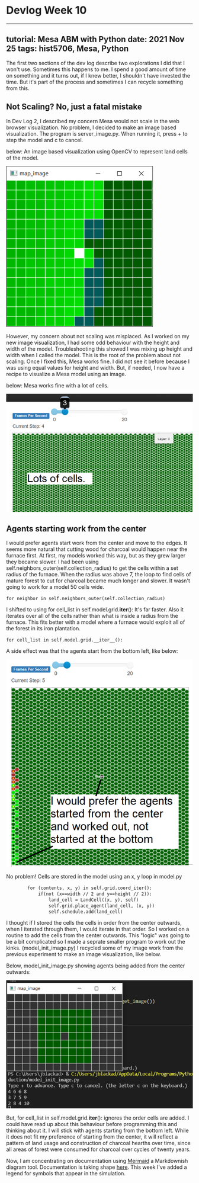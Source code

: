 # Devlog Week 10

---
tutorial: Mesa ABM with Python
date: 2021 Nov 25
tags: hist5706, Mesa, Python
---

The first two sections of the dev log describe two explorations I did that I won't use. Sometimes this happens to me. I spend a good amount of time on something and it turns out, if I knew better, I shouldn't have invested the time. But it's part of the process and sometimes I can recycle something from this.

## Not Scaling? No, just a fatal mistake

In Dev Log 2, I described my concern Mesa would not scale in the web browser visualization. No problem, I decided to make an image based visualization. The program is server_image.py. When running it, press + to step the model and c to cancel.

below: An image based visualization using OpenCV to represent land cells of the model. 

![image based visualization](dl3_1.png)

However, my concern about not scaling was misplaced. As I worked on my new image visualization, I had some odd behaviour with the height and width of the model. Troubleshooting this showed I was mixing up height and width when I called the model. This is the root of the problem about not scaling. Once I fixed this, Mesa works fine.  I did not see it before because I was using equal values for height and width. But, if needed, I now have a recipe to visualize a Mesa model using an image.

below: Mesa works fine with a lot of cells.

![120 x 100 cells](dl3_2.png)

## Agents starting work from the center

I would prefer agents start work from the center and move to the edges. It seems more natural that cutting wood for charcoal would happen near the furnace first. At first, my models worked this way, but as they grew larger they became slower. I had been using self.neighbors_outer(self.collection_radius) to get the cells within a set radius of the furnace. When the radius was above 7, the loop to find cells of mature forest to cut for charcoal became much longer and slower. It wasn't going to work for a model 50 cells wide. 

```
for neighbor in self.neighbors_outer(self.collection_radius)
```

I shifted to using for cell_list in self.model.grid.__iter__(): It's far faster. Also it iterates over all of the cells rather than what is inside a radius from the furnace. This fits better with a model where a furnace would exploit all of the forest in its iron plantation.

```
for cell_list in self.model.grid.__iter__():
```

A side effect was that the agents start from the bottom left, like below:

![agents starting from the bottom left](dl3_3.png)

No problem! Cells are stored in the model using an x, y loop in model.py

```
        for (contents, x, y) in self.grid.coord_iter():
            if(not (x==width // 2 and y==height // 2)):
                land_cell = LandCell((x, y), self)
                self.grid.place_agent(land_cell, (x, y))
                self.schedule.add(land_cell)
```

I thought if I stored the cells the cells in order from the center outwards, when I iterated through them, I would iterate in that order. So I worked on a routine to add the cells from the center outwards. This "logic" was going to be a bit complicated so I made a seprate smaller program to work out the kinks. (model_init_image.py)  I recycled some of my image work from the previous experiment to make an image visualization, like below.

Below, model_init_image.py showing agents being added from the center outwards:

![model_init_image.py](dl3_4.png)

But, for cell_list in self.model.grid.__iter__(): ignores the order cells are added.  I could have read up about this behaviour before programming this and thinking about it. I will stick with agents starting from the bottom left. While it does not fit my preference of starting from the center, it will reflect a pattern of land usage and construction of charcoal hearths over time, since all areas of forest were consumed for charcoal over cycles of twenty years.

Now, I am concentrating on documentation using [Mermaid](https://mermaid-js.github.io/mermaid/#/) a Markdownish diagram tool. Documentation is taking shape [here](doc_charcoalproduction.html). This week I've added a legend for symbols that appear in the simulation.